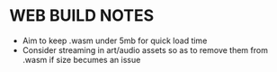 # WEB BUILD NOTES

- Aim to keep .wasm under 5mb for quick load time
- Consider streaming in art/audio assets so as to remove them from .wasm if size becumes an issue
